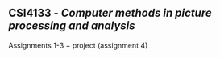 ## CSI4133 - *Computer methods in picture processing and analysis*

Assignments 1-3 + project (assignment 4)
